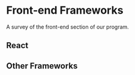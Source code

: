 # Front-end Frameworks

A survey of the front-end section of our program.

## React

## Other Frameworks

